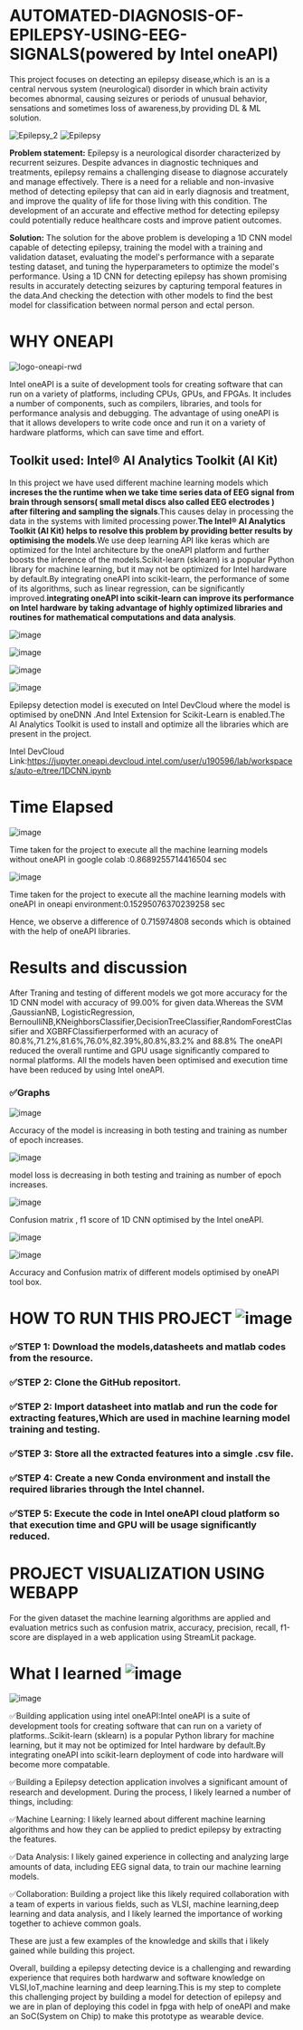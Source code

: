 # AUTOMATED-DIAGNOSIS-OF-EPILEPSY-USING-EEG-SIGNALS(powered by Intel oneAPI)

This project focuses on detecting an epilepsy disease,which is an  is a central nervous system (neurological) disorder in which brain activity becomes abnormal, causing seizures or periods of unusual behavior, sensations and sometimes loss of awareness,by providing DL & ML solution.

![Epilepsy_2](https://user-images.githubusercontent.com/90272634/230714210-9f8019ca-27fb-417d-b196-d6ccb8501470.jpg) ![Epilepsy](https://user-images.githubusercontent.com/90272634/230714090-4dd97c02-fdba-4b39-900b-2ba8f43199f2.jpg)

**Problem statement:** Epilepsy is a neurological disorder characterized by recurrent seizures. Despite advances in diagnostic techniques and treatments, epilepsy remains a challenging disease to diagnose accurately and manage effectively. There is a need for a reliable and non-invasive method of detecting epilepsy that can aid in early diagnosis and treatment, and improve the quality of life for those living with this condition. The development of an accurate and effective method for detecting epilepsy could potentially reduce healthcare costs and improve patient outcomes.

**Solution:** The solution for the above problem is developing a 1D CNN model capable of detecting epilepsy, training the model with a training and validation dataset, evaluating the model's performance with a separate testing dataset, and tuning the hyperparameters to optimize the model's performance. Using a 1D CNN for detecting epilepsy has shown promising results in accurately detecting seizures by capturing temporal features in the data.And checking the detection with other models to find the best model for classification between normal person and ectal person.

# WHY ONEAPI
![logo-oneapi-rwd](https://user-images.githubusercontent.com/90272634/230717338-f2dc33e7-31df-4dc0-98f1-9074cb7252e2.png)

Intel oneAPI is a suite of development tools for creating software that can run on a variety of platforms, including CPUs, GPUs, and FPGAs. It includes a number of components, such as compilers, libraries, and tools for performance analysis and debugging. The advantage of using oneAPI is that it allows developers to write code once and run it on a variety of hardware platforms, which can save time and effort.

## Toolkit used: Intel® AI Analytics Toolkit (AI Kit)

In this project we have used different machine learning models which **increses the the runtime when we take time series data of EEG signal from brain through sensors( small metal discs also called EEG electrodes ) after filtering and sampling the signals**.This causes delay in processing the data in the systems with limited processing power.**The Intel® AI Analytics Toolkit (AI Kit) helps to resolve this problem by providing better results by optimising the models**.We use deep learning API like keras which  are optimized for the Intel architecture by the oneAPI platform and further boosts the inference of the models.Scikit-learn (sklearn) is a popular Python library for machine learning, but it may not be optimized for Intel hardware by default.By integrating oneAPI into scikit-learn, the performance of some of its algorithms, such as linear regression, can be significantly improved.**integrating oneAPI into scikit-learn can improve its performance on Intel hardware by taking advantage of highly optimized libraries and routines for mathematical computations and data analysis**.

![image](https://user-images.githubusercontent.com/90272634/230718814-9bd28e3b-3ae1-4bf0-9641-39a7c7fc4dd5.png)

![image](https://user-images.githubusercontent.com/90272634/230719024-aa1635f7-2f7e-4399-a209-fcd05cf43b06.png)

![image](https://user-images.githubusercontent.com/90272634/230719485-320a776f-ef17-49a0-abc4-b27ffb9d1937.png)

![image](https://user-images.githubusercontent.com/90272634/230719213-00ca137d-9769-4909-bc90-be4df1498f73.png)

Epilepsy detection model is executed on Intel DevCloud where the model is optimised by oneDNN .And Intel Extension for Scikit-Learn is enabled.The AI Analytics Toolkit is used to install and optimize all the libraries which are present in the project.

Intel DevCloud Link:https://jupyter.oneapi.devcloud.intel.com/user/u190596/lab/workspaces/auto-e/tree/1DCNN.ipynb

# Time Elapsed

![image](https://user-images.githubusercontent.com/90272634/230719941-3633f251-a2b7-4174-9ce7-7d96af44a945.png)

Time taken for the project to execute all the machine learning models without oneAPI in google colab :0.8689255714416504 sec

![image](https://user-images.githubusercontent.com/90272634/230720064-be221a2f-fe41-439e-b5c4-44464bf3e720.png)

Time taken for the project to execute all the machine learning models with oneAPI in oneapi environment:0.15295076370239258 sec

Hence, we observe a difference of 0.715974808 seconds which is obtained with the help of oneAPI libraries.

# Results and discussion

After Traning and testing of different models we got more accuracy for the 1D CNN model with accuracy of 99.00% for given data.Whereas the  SVM ,GaussianNB, LogisticRegression, BernoulliNB,KNeighborsClassifier,DecisionTreeClassifier,RandomForestClassifier and XGBRFClassifierperformed with an acuracy of 80.8%,71.2%,81.6%,76.0%,82.39%,80.8%,83.2% and 88.8% The oneAPI reduced the overall runtime and GPU usage significantly compared to normal platforms.
All the models haven been optimised and execution time have been reduced by using Intel oneAPI.

### ✅Graphs

![image](https://user-images.githubusercontent.com/90272634/230721127-d1a88f5d-c564-4152-8494-c6dbbf762407.png)

Accuracy of the model is increasing in both testing and training as number of epoch increases.

![image](https://user-images.githubusercontent.com/90272634/230721219-350cf204-1c03-4925-887e-27334327c11a.png)

model loss is decreasing in both testing and training as number of epoch increases.

![image](https://user-images.githubusercontent.com/90272634/230721300-41e47a5f-ef63-40e4-93a6-cbff3a90232b.png)

Confusion matrix , f1 score of 1D CNN optimised by the Intel oneAPI.

![image](https://user-images.githubusercontent.com/90272634/230721486-73195fbb-2c67-45e0-86a1-adc7f9f48fe7.png)

![image](https://user-images.githubusercontent.com/90272634/230721718-a13a8de8-465f-4b02-ae04-ba9253838453.png)

Accuracy and Confusion matrix of different models optimised by oneAPI tool box.

# HOW TO RUN THIS PROJECT ![image](https://user-images.githubusercontent.com/90272634/230730418-d000dbc9-febc-4be2-9ad3-ad2821f56404.png)

### ✅STEP 1: Download the models,datasheets and matlab codes from the resource.
### ✅STEP 2: Clone the GitHub repositort.
### ✅STEP 2: Import datasheet into matlab and run the code for extracting features,Which are used in machine learning model training and testing.
### ✅STEP 3: Store all the extracted features into a simgle .csv file.
### ✅STEP 4: Create a new Conda environment and install the required libraries through the Intel channel.
### ✅STEP 5: Execute the code in Intel oneAPI cloud platform so that execution time and GPU will be usage significantly reduced.

# PROJECT VISUALIZATION USING WEBAPP
For the given dataset the machine learning algorithms are applied and evaluation metrics such as confusion matrix, accuracy, precision, recall, f1-score are displayed in a web application using StreamLit package.

# What I learned ![image](https://user-images.githubusercontent.com/72274851/218499685-e8d445fc-e35e-4ab5-abc1-c32462592603.png)

![image](https://user-images.githubusercontent.com/72274851/220130227-3c48e87b-3e68-4f1c-b0e4-8e3ad9a4805a.png)

✅Building application using intel oneAPI:Intel oneAPI is a suite of development tools for creating software that can run on a variety of platforms..Scikit-learn (sklearn) is a popular Python library for machine learning, but it may not be optimized for Intel hardware by default.By integrating oneAPI into scikit-learn deployment of code into hardware will become more compatable.

✅Building a  Epilepsy detection application involves a significant amount of research and development. During the process, I likely learned a number of things, including: 

✅Machine Learning: I likely learned about different machine learning algorithms and how they can be applied to predict epilepsy by extracting the features.

✅Data Analysis: I likely gained experience in collecting and analyzing large amounts of data, including EEG signal data, to train our machine learning models.

✅Collaboration: Building a project like this likely required collaboration with a team of experts in various fields, such as VLSI, machine learning,deep learning and data analysis, and I likely learned the importance of working together to achieve common goals.

These are just a few examples of the knowledge and skills that i likely gained while building this project. 

Overall, building a epilepsy detecting device is a challenging and rewarding experience that requires both hardwarw and software knowledge on VLSI,IoT,machine learning and deep learning.This is my step to complete this challenging project by building a model for detection of epilepsy and we are in plan of deploying this codel in fpga with help of oneAPI and make an SoC(System on Chip) to make this prototype as wearable device.





















